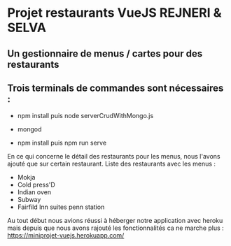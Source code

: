 # Projet restaurants VueJS REJNERI & SELVA

## Un gestionnaire de menus / cartes pour des restaurants

## Trois terminals de commandes sont nécessaires :

* npm install puis node serverCrudWithMongo.js

* mongod

* npm install puis npm run serve


En ce qui concerne le détail des restaurants pour les menus, nous l'avons ajouté que sur certain restaurant.
Liste des restaurants avec les menus :
- Mokja
- Cold press'D
- Indian oven
- Subway
- Fairfild Inn suites penn station

Au tout début nous avions réussi à héberger notre application avec heroku mais depuis que nous avons rajouté les fonctionnalités ca ne marche plus : https://miniprojet-vuejs.herokuapp.com/
